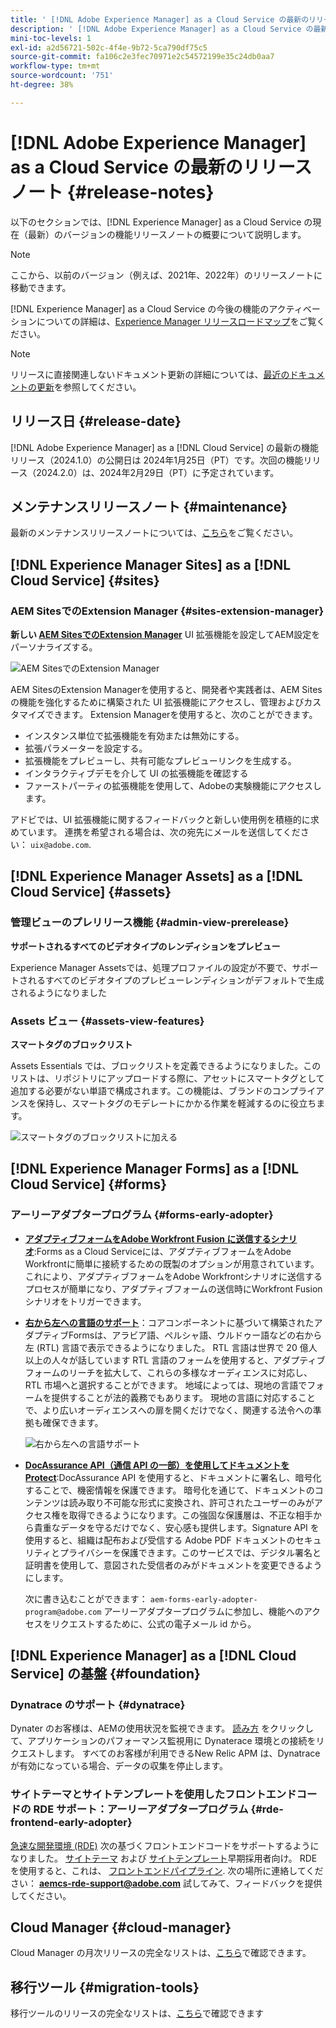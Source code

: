 ```yaml
---
title: ' [!DNL Adobe Experience Manager] as a Cloud Service の最新のリリースノート'
description: ' [!DNL Adobe Experience Manager] as a Cloud Service の最新のリリースノート'
mini-toc-levels: 1
exl-id: a2d56721-502c-4f4e-9b72-5ca790df75c5
source-git-commit: fa106c2e3fec70971e2c54572199e35c24db0aa7
workflow-type: tm+mt
source-wordcount: '751'
ht-degree: 38%

---
```


# [!DNL Adobe Experience Manager] as a Cloud Service の最新のリリースノート  {#release-notes}

以下のセクションでは、[!DNL Experience Manager] as a Cloud Service の現在（最新）のバージョンの機能リリースノートの概要について説明します。

>[!NOTE]
>
>ここから、以前のバージョン（例えば、2021年、2022年）のリリースノートに移動できます。
>
>[!DNL Experience Manager] as a Cloud Service の今後の機能のアクティベーションについての詳細は、[Experience Manager リリースロードマップ](https://experienceleague.adobe.com/docs/experience-manager-release-information/aem-release-updates/update-releases-roadmap.html?lang=ja)をご覧ください。

>[!NOTE]
>
>リリースに直接関連しないドキュメント更新の詳細については、[最近のドキュメントの更新](https://experienceleague.adobe.com/docs/experience-manager-release-information/aem-release-updates/doc-updates/documentation-updates.html?lang=ja)を参照してください。

## リリース日 {#release-date}

[!DNL Adobe Experience Manager] as a [!DNL Cloud Service] の最新の機能リリース（2024.1.0）の公開日は 2024年1月25日（PT）です。次回の機能リリース（2024.2.0）は、2024年2月29日（PT）に予定されています。

## メンテナンスリリースノート {#maintenance}

最新のメンテナンスリリースノートについては、[こちら](/help/release-notes/maintenance/latest.md)をご覧ください。

<!-- 

## Release Video {#release-video}

Have a look at the December 2023 Release Overview video for a summary of the features added in the 2023.12.0 release:

>[!VIDEO](https://video.tv.adobe.com/v/3425864?quality=12)

-->

## [!DNL Experience Manager Sites] as a [!DNL Cloud Service] {#sites}

### AEM SitesでのExtension Manager {#sites-extension-manager}

**新しい [AEM SitesでのExtension Manager](https://developer.adobe.com/uix/docs/extension-manager/)** UI 拡張機能を設定してAEM設定をパーソナライズする。

![AEM SitesでのExtension Manager](/help/assets/sites/extension-manager/homepage.png)

AEM SitesのExtension Managerを使用すると、開発者や実践者は、AEM Sitesの機能を強化するために構築された UI 拡張機能にアクセスし、管理およびカスタマイズできます。
Extension Managerを使用すると、次のことができます。

* インスタンス単位で拡張機能を有効または無効にする。
* 拡張パラメーターを設定する。
* 拡張機能をプレビューし、共有可能なプレビューリンクを生成する。
* インタラクティブデモを介して UI の拡張機能を確認する
* ファーストパーティの拡張機能を使用して、Adobeの実験機能にアクセスします。

アドビでは、UI 拡張機能に関するフィードバックと新しい使用例を積極的に求めています。 連携を希望される場合は、次の宛先にメールを送信してください： `uix@adobe.com`.

## [!DNL Experience Manager Assets] as a [!DNL Cloud Service] {#assets}

### 管理ビューのプレリリース機能 {#admin-view-prerelease}

**サポートされるすべてのビデオタイプのレンディションをプレビュー**

Experience Manager Assetsでは、処理プロファイルの設定が不要で、サポートされるすべてのビデオタイプのプレビューレンディションがデフォルトで生成されるようになりました

### Assets ビュー {#assets-view-features}

**スマートタグのブロックリスト**

Assets Essentials では、ブロックリストを定義できるようになりました。このリストは、リポジトリにアップロードする際に、アセットにスマートタグとして追加する必要がない単語で構成されます。この機能は、ブランドのコンプライアンスを保持し、スマートタグのモデレートにかかる作業を軽減するのに役立ちます。

![スマートタグのブロックリストに加える](/help/assets/assets/block-tags.png)


## [!DNL Experience Manager Forms] as a [!DNL Cloud Service] {#forms}

<!-- 

* **Configure a shard for Adobe Sign for AEM Forms**: Adobe distributes Acrobat Sign API around the globe in many deployment units called "shards." Each shard serves a customer's account, such as NA1, NA2, NA3, EU1, JP1, AU1, IN1, and others. The shard names correspond to geographic locations. You can now use more than one shard while using Adobe Sign integration with AEM Forms. 

-->

### アーリーアダプタープログラム {#forms-early-adopter}

* **[アダプティブフォームをAdobe Workfront Fusion に送信するシナリオ](/help/forms/submit-adaptive-form-to-workfront-fusion.md)**:Forms as a Cloud Serviceには、アダプティブフォームをAdobe Workfrontに簡単に接続するための既製のオプションが用意されています。 これにより、アダプティブフォームをAdobe Workfrontシナリオに送信するプロセスが簡単になり、アダプティブフォームの送信時にWorkfront Fusion シナリオをトリガーできます。

* **[右から左への言語のサポート](/help/forms/supporting-new-language-localization-core-components.md)**：コアコンポーネントに基づいて構築されたアダプティブFormsは、アラビア語、ペルシャ語、ウルドゥー語などの右から左 (RTL) 言語で表示できるようになりました。 RTL 言語は世界で 20 億人以上の人々が話しています RTL 言語のフォームを使用すると、アダプティブフォームのリーチを拡大して、これらの多様なオーディエンスに対応し、RTL 市場へと選択することができます。 地域によっては、現地の言語でフォームを提供することが法的義務でもあります。 現地の言語に対応することで、より広いオーディエンスへの扉を開くだけでなく、関連する法令への準拠も確保できます。

  ![右から左への言語サポート](/help/forms/assets/right-to-left-language-support.png)

* **[DocAssurance API（通信 API の一部）を使用してドキュメントをProtect](/help/forms/aem-forms-cloud-service-communications-introduction.md#document-assurance-doc-assurance)**:DocAssurance API を使用すると、ドキュメントに署名し、暗号化することで、機密情報を保護できます。 暗号化を通じて、ドキュメントのコンテンツは読み取り不可能な形式に変換され、許可されたユーザーのみがアクセス権を取得できるようになります。この強固な保護層は、不正な相手から貴重なデータを守るだけでなく、安心感も提供します。Signature API を使用すると、組織は配布および受信する Adobe PDF ドキュメントのセキュリティとプライバシーを保護できます。このサービスでは、デジタル署名と証明書を使用して、意図された受信者のみがドキュメントを変更できるようにします。

  次に書き込むことができます： `aem-forms-early-adopter-program@adobe.com` アーリーアダプタープログラムに参加し、機能へのアクセスをリクエストするために、公式の電子メール id から。

## [!DNL Experience Manager] as a [!DNL Cloud Service] の基盤 {#foundation}

### Dynatrace のサポート {#dynatrace}

Dynater のお客様は、AEMの使用状況を監視できます。 [読み方](/help/implementing/cloud-manager/dynatrace.md) をクリックして、アプリケーションのパフォーマンス監視用に Dynaterace 環境との接続をリクエストします。 すべてのお客様が利用できるNew Relic APM は、Dynatrace が有効になっている場合、データの収集を停止します。

### サイトテーマとサイトテンプレートを使用したフロントエンドコードの RDE サポート：アーリーアダプタープログラム {#rde-frontend-early-adopter}

[急速な開発環境 (RDE)](/help/implementing/developing/introduction/rapid-development-environments.md) 次の基づくフロントエンドコードをサポートするようになりました。 [サイトテーマ](/help/sites-cloud/administering/site-creation/site-themes.md) および [サイトテンプレート](/help/sites-cloud/administering/site-creation/site-templates.md)早期採用者向け。 RDE を使用すると、これは、 [フロントエンドパイプライン](/help/sites-cloud/administering/site-creation/enable-front-end-pipeline.md). 次の場所に連絡してください： **aemcs-rde-support@adobe.com** 試してみて、フィードバックを提供してください。

## Cloud Manager {#cloud-manager}

Cloud Manager の月次リリースの完全なリストは、[こちら](/help/implementing/cloud-manager/release-notes/current.md)で確認できます。

## 移行ツール {#migration-tools}

移行ツールのリリースの完全なリストは、[こちら](/help/journey-migration/release-notes/release-notes-migration-tools-current.md)で確認できます
